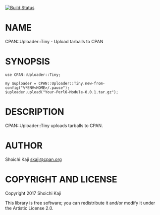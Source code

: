 [![Build Status](https://travis-ci.org/skaji/perl6-CPAN-Uploader-Tiny.svg?branch=master)](https://travis-ci.org/skaji/perl6-CPAN-Uploader-Tiny)

NAME
====

CPAN::Uploader::Tiny - Upload tarballs to CPAN

SYNOPSIS
========

    use CPAN::Uploader::Tiny;

    my $uploader = CPAN::Uploader::Tiny.new-from-config("%*ENV<HOME>/.pause");
    $uploader.upload("Your-Perl6-Module-0.0.1.tar.gz");

DESCRIPTION
===========

CPAN::Uploader::Tiny uploads tarballs to CPAN.

AUTHOR
======

Shoichi Kaji <skaji@cpan.org>

COPYRIGHT AND LICENSE
=====================

Copyright 2017 Shoichi Kaji

This library is free software; you can redistribute it and/or modify it under the Artistic License 2.0.
